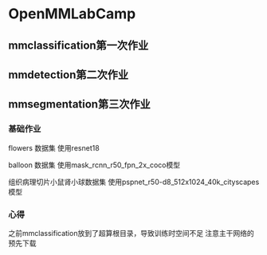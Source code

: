 # OpenMMLabCamp

## mmclassification第一次作业
## mmdetection第二次作业
## mmsegmentation第三次作业

### 基础作业
flowers 数据集 使用resnet18

balloon 数据集 使用mask_rcnn_r50_fpn_2x_coco模型

组织病理切片小鼠肾小球数据集 使用pspnet_r50-d8_512x1024_40k_cityscapes模型

### 心得
之前mmclassification放到了超算根目录，导致训练时空间不足
注意主干网络的预先下载
